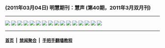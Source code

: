 ### (2011年03月04日) 明慧期刊：慧声 (第40期，2011年3月双月刊)

---

<img src="http://qikan.minghui.org/mhqkpage/qikanimage/2011/03/04/huisheng-pdf-online1.png"/> 

<img src="http://qikan.minghui.org/mhqkpage/qikanimage/2011/03/04/huisheng-pdf-online2.png"/> 

<img src="http://qikan.minghui.org/mhqkpage/qikanimage/2011/03/04/huisheng-pdf-online3.png"/> 

<img src="http://qikan.minghui.org/mhqkpage/qikanimage/2011/03/04/huisheng-pdf-online4.png"/> 

<img src="http://qikan.minghui.org/mhqkpage/qikanimage/2011/03/04/huisheng-pdf-online5.png"/> 

<img src="http://qikan.minghui.org/mhqkpage/qikanimage/2011/03/04/huisheng-pdf-online6.png"/> 

<img src="http://qikan.minghui.org/mhqkpage/qikanimage/2011/03/04/huisheng-pdf-online7.png"/> 

<img src="http://qikan.minghui.org/mhqkpage/qikanimage/2011/03/04/huisheng-pdf-online8.png"/> 

<img src="http://qikan.minghui.org/mhqkpage/qikanimage/2011/03/04/huisheng-pdf-online9.png"/> 

<img src="http://qikan.minghui.org/mhqkpage/qikanimage/2011/03/04/huisheng-pdf-online10.png"/> 

<img src="http://qikan.minghui.org/mhqkpage/qikanimage/2011/03/04/huisheng-pdf-online11.png"/> 

<img src="http://qikan.minghui.org/mhqkpage/qikanimage/2011/03/04/huisheng-pdf-online12.png"/> 

<img src="http://qikan.minghui.org/mhqkpage/qikanimage/2011/03/04/huisheng-pdf-online13.png"/> 

<img src="http://qikan.minghui.org/mhqkpage/qikanimage/2011/03/04/huisheng-pdf-online14.png"/> 

<img src="http://qikan.minghui.org/mhqkpage/qikanimage/2011/03/04/huisheng-pdf-online15.png"/> 

<img src="http://qikan.minghui.org/mhqkpage/qikanimage/2011/03/04/huisheng-pdf-online16.png"/> 



---

#### [首页](../../../..) &nbsp;|&nbsp; [禁闻聚合](https://github.com/gfw-breaker/banned-news) &nbsp;|&nbsp; [手把手翻墙教程](https://github.com/gfw-breaker/guides) 